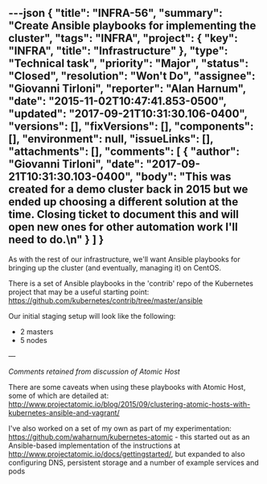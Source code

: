 ---json
{
  "title": "INFRA-56",
  "summary": "Create Ansible playbooks for implementing the cluster",
  "tags": "INFRA",
  "project": {
    "key": "INFRA",
    "title": "Infrastructure"
  },
  "type": "Technical task",
  "priority": "Major",
  "status": "Closed",
  "resolution": "Won't Do",
  "assignee": "Giovanni Tirloni",
  "reporter": "Alan Harnum",
  "date": "2015-11-02T10:47:41.853-0500",
  "updated": "2017-09-21T10:31:30.106-0400",
  "versions": [],
  "fixVersions": [],
  "components": [],
  "environment": null,
  "issueLinks": [],
  "attachments": [],
  "comments": [
    {
      "author": "Giovanni Tirloni",
      "date": "2017-09-21T10:31:30.103-0400",
      "body": "This was created for a demo cluster back in 2015 but we ended up choosing a different solution at the time. Closing ticket to document this and will open new ones for other automation work I'll need to do.\n"
    }
  ]
}
---
As with the rest of our infrastructure, we'll want Ansible playbooks for bringing up the cluster (and eventually, managing it) on CentOS.

There is a set of Ansible playbooks in the 'contrib' repo of the Kubernetes project that may be a useful starting point:\
<https://github.com/kubernetes/contrib/tree/master/ansible>

Our initial staging setup will look like the following:

* 2 masters
* 5 nodes

—

*Comments retained from discussion of Atomic Host*

There are some caveats when using these playbooks with Atomic Host, some of which are detailed at: <http://www.projectatomic.io/blog/2015/09/clustering-atomic-hosts-with-kubernetes-ansible-and-vagrant/>

I've also worked on a set of my own as part of my experimentation: <https://github.com/waharnum/kubernetes-atomic> - this started out as an Ansible-based implementation of the instructions at <http://www.projectatomic.io/docs/gettingstarted/>, but expanded to also configuring DNS, persistent storage and a number of example services and pods

        